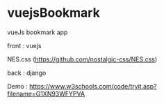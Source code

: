 # vuejsBookmark
vueJs bookmark app

front : vuejs 

NES.css (https://github.com/nostalgic-css/NES.css)


back : django



Demo : 
https://www.w3schools.com/code/tryit.asp?filename=G1XN93WFYPVA
